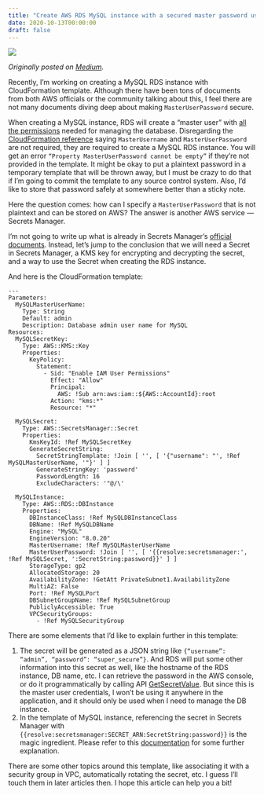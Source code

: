 ```yaml
---
title: "Create AWS RDS MySQL instance with a secured master password using CloudFormation template"
date: 2020-10-13T00:00:00
draft: false
---
```


![](https://miro.medium.com/v2/resize:fit:1100/format:webp/1*nPzaOvAqjxvN8Uze5kRQ1Q.jpeg)

*Originally posted on [Medium](https://levelup.gitconnected.com/create-aws-rds-mysql-instance-with-a-secured-master-password-using-cloudformation-template-c3a767062972).*

Recently, I’m working on creating a MySQL RDS instance with CloudFormation template. Although there have been tons of documents from both AWS officials or the community talking about this, I feel there are not many documents diving deep about making `MasterUserPassword` secure.

When creating a MySQL instance, RDS will create a “master user” with [all the permissions](https://docs.aws.amazon.com/AmazonRDS/latest/UserGuide/UsingWithRDS.MasterAccounts.html) needed for managing the database. Disregarding the [CloudFormation reference](https://docs.aws.amazon.com/AWSCloudFormation/latest/UserGuide/aws-properties-rds-database-instance.html#cfn-rds-dbinstance-masterusername) saying `MasterUsername` and `MasterUserPassword` are not required, they are required to create a MySQL RDS instance. You will get an error `“Property MasterUserPassword cannot be empty”` if they’re not provided in the template. It might be okay to put a plaintext password in a temporary template that will be thrown away, but I must be crazy to do that if I’m going to commit the template to any source control system. Also, I’d like to store that password safely at somewhere better than a sticky note.

Here the question comes: how can I specify a `MasterUserPassword` that is not plaintext and can be stored on AWS? The answer is another AWS service — Secrets Manager.

I’m not going to write up what is already in Secrets Manager’s [official documents](https://docs.aws.amazon.com/secretsmanager/latest/userguide/intro.html). Instead, let’s jump to the conclusion that we will need a Secret in Secrets Manager, a KMS key for encrypting and decrypting the secret, and a way to use the Secret when creating the RDS instance.

And here is the CloudFormation template:

```
---
Parameters:
  MySQLMasterUserName:
    Type: String
    Default: admin
    Description: Database admin user name for MySQL
Resources:
  MySQLSecretKey:
    Type: AWS::KMS::Key
    Properties:
      KeyPolicy:
        Statement:
          - Sid: "Enable IAM User Permissions"
            Effect: "Allow"
            Principal:
              AWS: !Sub arn:aws:iam::${AWS::AccountId}:root
            Action: "kms:*"
            Resource: "*"

  MySQLSecret:
    Type: AWS::SecretsManager::Secret
    Properties:
      KmsKeyId: !Ref MySQLSecretKey
      GenerateSecretString:
        SecretStringTemplate: !Join [ '', [ '{"username": "', !Ref MySQLMasterUserName, '"}' ] ]
        GenerateStringKey: 'password'
        PasswordLength: 16
        ExcludeCharacters: '"@/\'

  MySQLInstance:
    Type: AWS::RDS::DBInstance
    Properties:
      DBInstanceClass: !Ref MySQLDBInstanceClass
      DBName: !Ref MySQLDBName
      Engine: "MySQL"
      EngineVersion: "8.0.20"
      MasterUsername: !Ref MySQLMasterUserName
      MasterUserPassword: !Join [ '', [ '{{resolve:secretsmanager:', !Ref MySQLSecret, ':SecretString:password}}' ] ]
      StorageType: gp2
      AllocatedStorage: 20
      AvailabilityZone: !GetAtt PrivateSubnet1.AvailabilityZone
      MultiAZ: False
      Port: !Ref MySQLPort
      DBSubnetGroupName: !Ref MySQLSubnetGroup
      PubliclyAccessible: True
      VPCSecurityGroups:
        - !Ref MySQLSecurityGroup
```

There are some elements that I’d like to explain further in this template:

1. The secret will be generated as a JSON string like `{“username”: “admin”, “password”: “super_secure”}`. And RDS will put some other information into this secret as well, like the hostname of the RDS instance, DB name, etc. I can retrieve the password in the AWS console, or do it programmatically by calling API [GetSecretValue](https://docs.aws.amazon.com/secretsmanager/latest/apireference/API_GetSecretValue.html). But since this is the master user credentials, I won’t be using it anywhere in the application, and it should only be used when I need to manage the DB instance.
2. In the template of MySQL instance, referencing the secret in Secrets Manager with `{{resolve:secretsmanager:SECRET_ARN:SecretString:password}}` is the magic ingredient. Please refer to this [documentation](https://docs.aws.amazon.com/AWSCloudFormation/latest/UserGuide/dynamic-references.html#dynamic-references-secretsmanager) for some further explanation.

There are some other topics around this template, like associating it with a security group in VPC, automatically rotating the secret, etc. I guess I’ll touch them in later articles then. I hope this article can help you a bit!
